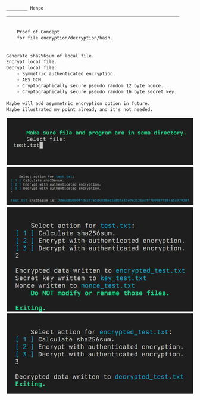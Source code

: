 ```
________ Menpo _________________________________________________________________


	Proof of Concept
	for file encryption/decryption/hash.

	
Generate sha256sum of local file.
Encrypt local file.
Decrypt local file:
	- Symmetric authenticated encryption.
	- AES GCM.
	- Cryptographically secure pseudo random 12 byte nonce.
	- Cryptographically secure pseudo random 16 byte secret key.

Maybe will add asymmetric encryption option in future.
Maybe illustrated my point already and it's not needed.

```
![selecting file](/screenshots/select_file.png "selecting file")
![shasum](/screenshots/shasum.png "shasum")
![encrypting](/screenshots/encrypting.png "encrypting")
![decrypting](/screenshots/decrypting.png "decrypting")
